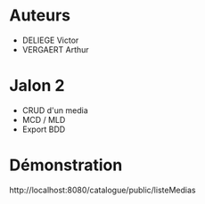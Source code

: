 # Auteurs
- DELIEGE Victor
- VERGAERT Arthur

# Jalon 2

- CRUD d'un media
- MCD / MLD
- Export BDD

# Démonstration

http://localhost:8080/catalogue/public/listeMedias